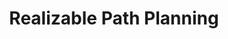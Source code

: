 ---
title: "Realizable Path Planning"
excerpt: "We were interested in decreasing the distance between the path that the robot plans and the path that the robot executes. As a first step we developed a Reinforcement Learning (RL) framework to find a policy that reduces the distance between the planned and executed path. I am currently working on folding this back into the planning to allow the robot to plan initial paths that are more realizable. Below you can see the results for the policies found by the framework on an automous boat. <br/><img src='/images/field_trials_paths.png'>"
collection: portfolio
---